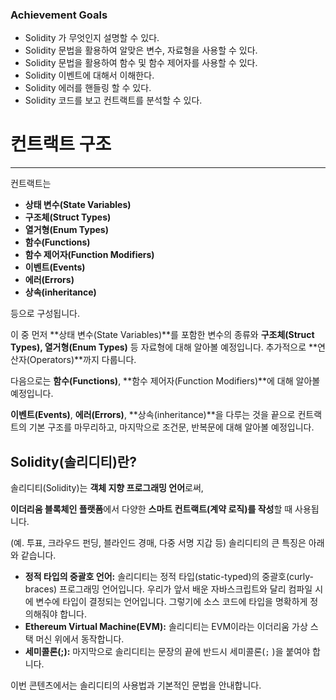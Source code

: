 ### **Achievement Goals**

- Solidity 가 무엇인지 설명할 수 있다.
- Solidity 문법을 활용하여 알맞은 변수, 자료형을 사용할 수 있다.
- Solidity 문법을 활용하여 함수 및 함수 제어자를 사용할 수 있다.
- Solidity 이벤트에 대해서 이해한다.
- Solidity 에러를 핸들링 할 수 있다.
- Solidity 코드를 보고 컨트랙트를 분석할 수 있다.


# 컨트랙트 구조

---

컨트랙트는

- **상태 변수(State Variables)**
- **구조체(Struct Types)**
- **열거형(Enum Types)**
- **함수(Functions)**
- **함수 제어자(Function Modifiers)**
- **이벤트(Events)**
- **에러(Errors)**
- **상속(inheritance)**

등으로 구성됩니다.

이 중 먼저 **상태 변수(State Variables)**를 포함한 변수의 종류와
**구조체(Struct Types), 열거형(Enum Types)** 등 자료형에 대해 알아볼 예정입니다.
추가적으로 **연산자(Operators)**까지 다룹니다.

다음으로는 **함수(Functions)**, **함수 제어자(Function Modifiers)**에 대해 알아볼 예정입니다.

**이벤트(Events)**, **에러(Errors)**, **상속(inheritance)**을 다루는 것을 끝으로 컨트랙트의 기본 구조를 마무리하고,
마지막으로 조건문, 반복문에 대해 알아볼 예정입니다.


## Solidity(솔리디티)란?

솔리디티(Solidity)는 **객체 지향 프로그래밍 언어**로써,

**이더리움 블록체인 플랫폼**에서 다양한 **스마트 컨트랙트(계약 로직)를 작성**할 때 사용됩니다.

(예. 투표, 크라우드 펀딩, 블라인드 경매, 다중 서명 지갑 등)
솔리디티의 큰 특징은 아래와 같습니다.

- **정적 타입의 중괄호 언어:** 솔리디티는 정적 타입(static-typed)의 중괄호(curly-braces) 프로그래밍 언어입니다. 우리가 앞서 배운 자바스크립트와 달리 컴파일 시에 변수에 타입이 결정되는 언어입니다. 그렇기에 소스 코드에 타입을 명확하게 정의해줘야 합니다.
- **Ethereum Virtual Machine(EVM):** 솔리디티는 EVM이라는 이더리움 가상 스택 머신 위에서 동작합니다.
- **세미콜론(;):** 마지막으로 솔리디티는 문장의 끝에 반드시 세미콜론(`;` )을 붙여야 합니다.

이번 콘텐츠에서는 솔리디티의 사용법과 기본적인 문법을 안내합니다.